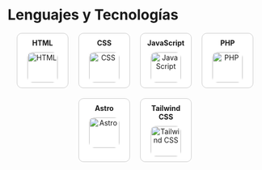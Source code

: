# Lenguajes y Tecnologías

<div style="display: flex; flex-wrap: wrap; gap: 20px; justify-content: center;">

  <div style="border-radius: 10px; border: 1px solid #ccc; padding: 10px; background: white; text-align: center; width: 80px;">
    <label style="font-weight: bold; font-size: 1em;">HTML</label>
    <img src="https://upload.wikimedia.org/wikipedia/commons/6/61/HTML5_logo_and_wordmark.svg" alt="HTML" style="margin-top: 10px; width: 60px; height: 60px; border-radius: 10px;">
  </div>

  <div style="border-radius: 10px; border: 1px solid #ccc; padding: 10px; background: white; text-align: center; width: 80px;">
    <label style="font-weight: bold; font-size: 1em;">CSS</label>
    <img src="https://upload.wikimedia.org/wikipedia/commons/6/62/CSS3_logo_and_wordmark.svg" alt="CSS" style="margin-top: 10px; width: 60px; height: 60px; border-radius: 10px;">
  </div>

  <div style="border-radius: 10px; border: 1px solid #ccc; padding: 10px; background: white; text-align: center; width: 80px;">
    <label style="font-weight: bold; font-size: 1em;">JavaScript</label>
    <img src="https://upload.wikimedia.org/wikipedia/commons/d/d9/JavaScript_logo_2.svg" alt="JavaScript" style="margin-top: 10px; width: 60px; height: 60px; border-radius: 10px;">
  </div>

  <div style="border-radius: 10px; border: 1px solid #ccc; padding: 10px; background: white; text-align: center; width: 80px;">
    <label style="font-weight: bold; font-size: 1em;">PHP</label>
    <img src="https://upload.wikimedia.org/wikipedia/commons/2/27/PHP-logo.svg" alt="PHP" style="margin-top: 10px; width: 60px; height: 60px; border-radius: 10px;">
  </div>

  <div style="border-radius: 10px; border: 1px solid #ccc; padding: 10px; background: white; text-align: center; width: 80px;">
    <label style="font-weight: bold; font-size: 1em;">Astro</label>
    <img src="https://astro.build/assets/branding/astro-logo.svg" alt="Astro" style="margin-top: 10px; width: 60px; height: 60px; border-radius: 10px;">
  </div>

  <div style="border-radius: 10px; border: 1px solid #ccc; padding: 10px; background: white; text-align: center; width: 80px;">
    <label style="font-weight: bold; font-size: 1em;">Tailwind CSS</label>
    <img src="https://tailwindcss.com/_next/image?url=%2Fimg%2Fsocial-preview.jpg&w=1920&q=75" alt="Tailwind CSS" style="margin-top: 10px; width: 60px; height: 60px; border-radius: 10px;">
  </div>

</div>
